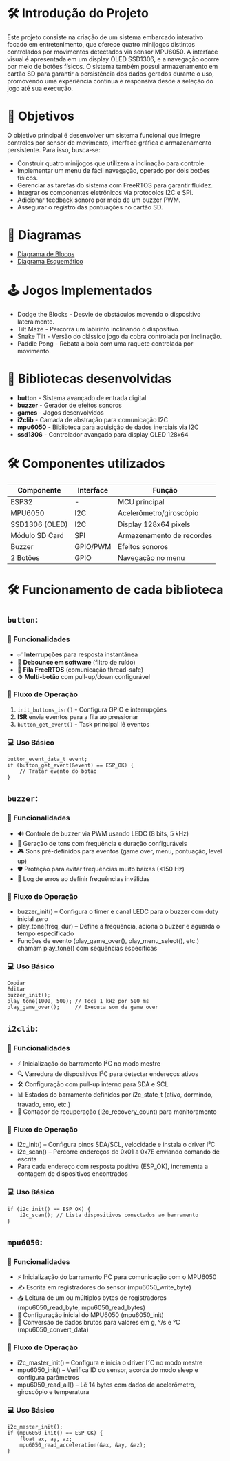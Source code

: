 # 🛠 Introdução do Projeto

Este projeto consiste na criação de um sistema embarcado interativo focado em entretenimento, que oferece quatro minijogos distintos controlados por movimentos detectados via sensor MPU6050. A interface visual é apresentada em um display OLED SSD1306, e a navegação ocorre por meio de botões físicos. O sistema também possui armazenamento em cartão SD para garantir a persistência dos dados gerados durante o uso, promovendo uma experiência contínua e responsiva desde a seleção do jogo até sua execução.

# 🎯 Objetivos

O objetivo principal é desenvolver um sistema funcional que integre controles por sensor de movimento, interface gráfica e armazenamento persistente. Para isso, busca-se:
- Construir quatro minijogos que utilizem a inclinação para controle.
- Implementar um menu de fácil navegação, operado por dois botões físicos.
- Gerenciar as tarefas do sistema com FreeRTOS para garantir fluidez.
- Integrar os componentes eletrônicos via protocolos I2C e SPI.
- Adicionar feedback sonoro por meio de um buzzer PWM.
- Assegurar o registro das pontuações no cartão SD.

# 🚀 Diagramas

- [Diagrama de Blocos](https://github.com/GislanyDias/ProjetoEmbarcados/blob/main/diagramas/diagrama-blocos.pdf)
- [Diagrama Esquemático](https://github.com/GislanyDias/ProjetoEmbarcados/blob/main/diagramas/Schematic.pdf)


# 🕹️ Jogos Implementados

- Dodge the Blocks - Desvie de obstáculos movendo o dispositivo lateralmente.
- Tilt Maze - Percorra um labirinto inclinando o dispositivo.
- Snake Tilt - Versão do clássico jogo da cobra controlada por inclinação.
- Paddle Pong - Rebata a bola com uma raquete controlada por movimento.


# 📁 Bibliotecas desenvolvidas

- **button** - Sistema avançado de entrada digital
- **buzzer** - Gerador de efeitos sonoros
- **games** - Jogos desenvolvidos
- **i2clib** - Camada de abstração para comunicação I2C
- **mpu6050** - Biblioteca para aquisição de dados inerciais via I2C
- **ssd1306** - Controlador avançado para display OLED 128x64


# 🛠️ Componentes utilizados
| Componente       | Interface | Função                                |
|------------------|-----------|---------------------------------------|
| ESP32            | -         | MCU principal                         |
| MPU6050          | I2C       | Acelerômetro/giroscópio               |
| SSD1306 (OLED)   | I2C       | Display 128x64 pixels                 |
| Módulo SD Card   | SPI       | Armazenamento de recordes             |
| Buzzer           | GPIO/PWM  | Efeitos sonoros                       |
| 2 Botões         | GPIO      | Navegação no menu                     |


# 🛠️ Funcionamento de cada biblioteca

## `button`:
### 📌 Funcionalidades
- ✅ **Interrupções** para resposta instantânea  
- 🔄 **Debounce em software** (filtro de ruído)  
- 📨 **Fila FreeRTOS** (comunicação thread-safe)  
- ⚙️ **Multi-botão** com pull-up/down configurável  

### 🔄 Fluxo de Operação
1. `init_buttons_isr()` - Configura GPIO e interrupções  
2. **ISR** envia eventos para a fila ao pressionar  
3. `button_get_event()` - Task principal lê eventos  

### 💻 Uso Básico
```
button_event_data_t event;
if (button_get_event(&event) == ESP_OK) {
    // Tratar evento do botão
}
```


## `buzzer`:
### 📌 Funcionalidades
- 🔊 Controle de buzzer via PWM usando LEDC (8 bits, 5 kHz)
- 🎵 Geração de tons com frequência e duração configuráveis
- 🎮 Sons pré-definidos para eventos (game over, menu, pontuação, level up)
- 🛡 Proteção para evitar frequências muito baixas (<150 Hz)
- 📝 Log de erros ao definir frequências inválidas

### 🔄 Fluxo de Operação
- buzzer_init() – Configura o timer e canal LEDC para o buzzer com duty inicial zero
- play_tone(freq, dur) – Define a frequência, aciona o buzzer e aguarda o tempo especificado
- Funções de evento (play_game_over(), play_menu_select(), etc.) chamam play_tone() com sequências específicas

### 💻 Uso Básico
```
Copiar
Editar
buzzer_init();
play_tone(1000, 500); // Toca 1 kHz por 500 ms
play_game_over();     // Executa som de game over
```


## `i2clib`:
### 📌 Funcionalidades
- ⚡ Inicialização do barramento I²C no modo mestre
- 🔍 Varredura de dispositivos I²C para detectar endereços ativos
- 🛠 Configuração com pull-up interno para SDA e SCL
- 📊 Estados do barramento definidos por i2c_state_t (ativo, dormindo, travado, erro, etc.)
- 🔄 Contador de recuperação (i2c_recovery_count) para monitoramento
  
### 🔄 Fluxo de Operação
- i2c_init() – Configura pinos SDA/SCL, velocidade e instala o driver I²C
- i2c_scan() – Percorre endereços de 0x01 a 0x7E enviando comando de escrita
- Para cada endereço com resposta positiva (ESP_OK), incrementa a contagem de dispositivos encontrados

### 💻 Uso Básico
```
if (i2c_init() == ESP_OK) {
    i2c_scan(); // Lista dispositivos conectados ao barramento
}
```




## `mpu6050`:
### 📌 Funcionalidades
- ⚡ Inicialização do barramento I²C para comunicação com o MPU6050
- ✍ Escrita em registradores do sensor (mpu6050_write_byte)
- 📥 Leitura de um ou múltiplos bytes de registradores (mpu6050_read_byte, mpu6050_read_bytes)
- 🔄 Configuração inicial do MPU6050 (mpu6050_init)
- 🔢 Conversão de dados brutos para valores em g, °/s e °C (mpu6050_convert_data)
  
### 🔄 Fluxo de Operação
- i2c_master_init() – Configura e inicia o driver I²C no modo mestre
- mpu6050_init() – Verifica ID do sensor, acorda do modo sleep e configura parâmetros
- mpu6050_read_all() – Lê 14 bytes com dados de acelerômetro, giroscópio e temperatura

### 💻 Uso Básico
```
i2c_master_init();
if (mpu6050_init() == ESP_OK) {
    float ax, ay, az;
    mpu6050_read_acceleration(&ax, &ay, &az);
}
```
